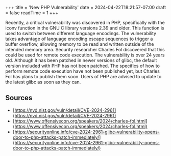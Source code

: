 +++
title = 'New PHP Vulnerability'
date = 2024-04-22T18:21:57-07:00
draft = false
readTime = 1
+++

Recently, a critical vulnerability was discovered in PHP, specifically with the iconv function in the GNU C library versions 2.39 and older. This function is used to switch between different language encodings. The vulnerability takes advantage of language encoding escape sequences to trigger a buffer overflow, allowing memory to be read and written outside of the intended memory area. Security researcher Charles Fol discovered that this could be used for remote code execution. The vulnerability is over 24 years old. Although it has been patched in newer versions of glibc, the default version included with PHP has not been patched. The specifics of how to perform remote code execution have not been published yet, but Charles Fol has plans to publish them soon. Users of PHP are advised to update to the latest glibc as soon as they can.

## Sources

- [https://nvd.nist.gov/vuln/detail/CVE-2024-2961](https://nvd.nist.gov/vuln/detail/CVE-2024-2961)
- [https://www.offensivecon.org/speakers/2024/charles-fol.html](https://www.offensivecon.org/speakers/2024/charles-fol.html)
- [https://securityonline.info/cve-2024-2961-glibc-vulnerability-opens-door-to-php-attacks-patch-immediately/](https://securityonline.info/cve-2024-2961-glibc-vulnerability-opens-door-to-php-attacks-patch-immediately/)
